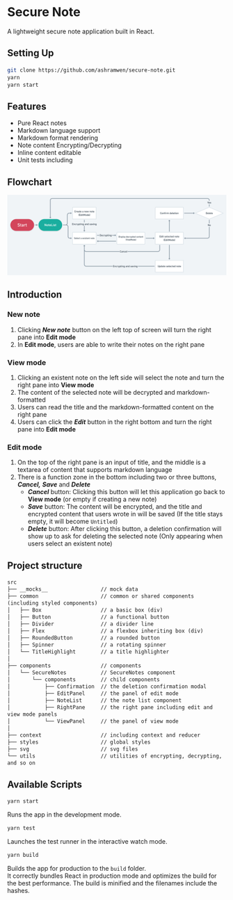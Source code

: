 # Secure Note

A lightweight secure note application built in React.

## Setting Up

```bash
git clone https://github.com/ashramwen/secure-note.git
yarn
yarn start
```

## **Features**

- Pure React notes
- Markdown language support
- Markdown format rendering
- Note content Encrypting/Decrypting
- Inline content editable
- Unit tests including

## Flowchart

![flowchart](https://github.com/ashramwen/secure-note/blob/master/flowchart.png)

## Introduction

### New note

1. Clicking **_New note_** button on the left top of screen will turn the right pane into **Edit mode**
2. In **Edit mode**, users are able to write their notes on the right pane

### View mode

1. Clicking an existent note on the left side will select the note and turn the right pane into **View mode**
2. The content of the selected note will be decrypted and markdown-formatted
3. Users can read the title and the markdown-formatted content on the right pane
4. Users can click the **_Edit_** button in the right bottom and turn the right pane into **Edit mode**

### Edit mode

1. On the top of the right pane is an input of title, and the middle is a textarea of content that supports markdown language
2. There is a function zone in the bottom including two or three buttons, **_Cancel,_** **_Save_** and **_Delete_**
   - **_Cancel_** button: Clicking this button will let this application go back to **View mode** (or empty if creating a new note)
   - **_Save_** button: The content will be encrypted, and the title and encrypted content that users wrote in will be saved (If the title stays empty, it will become `Untitled`)
   - **_Delete_** button: After clicking this button, a deletion confirmation will show up to ask for deleting the selected note (Only appearing when users select an existent note)

## Project structure

```
src
├── __mocks__                 // mock data
├── common                    // common or shared components (including styled components)
│   ├── Box                   // a basic box (div)
│   ├── Button                // a functional button
│   ├── Divider               // a divider line
│   ├── Flex                  // a flexbox inheriting box (div)
│   ├── RoundedButton         // a rounded button
│   ├── Spinner               // a rotating spinner
│   └── TitleHighlight        // a title highlighter
│
├── components                // components
│   └── SecureNotes           // SecureNotes component
│       └── components        // child components
│           ├── Confirmation  // the deletion confirmation modal
│           ├── EditPanel     // the panel of edit mode
│           ├── NoteList      // the note list component
│           ├── RightPane     // the right pane including edit and view mode panels
│           └── ViewPanel     // the panel of view mode
│
├── context                   // including context and reducer
├── styles                    // global styles
├── svg                       // svg files
└── utils                     // utilities of encrypting, decrypting, and so on
```

## Available Scripts

```sh
yarn start
```

Runs the app in the development mode.

```sh
yarn test
```

Launches the test runner in the interactive watch mode.

```sh
yarn build
```

Builds the app for production to the `build` folder.<br />
It correctly bundles React in production mode and optimizes the build for the best performance.
The build is minified and the filenames include the hashes.<br />
